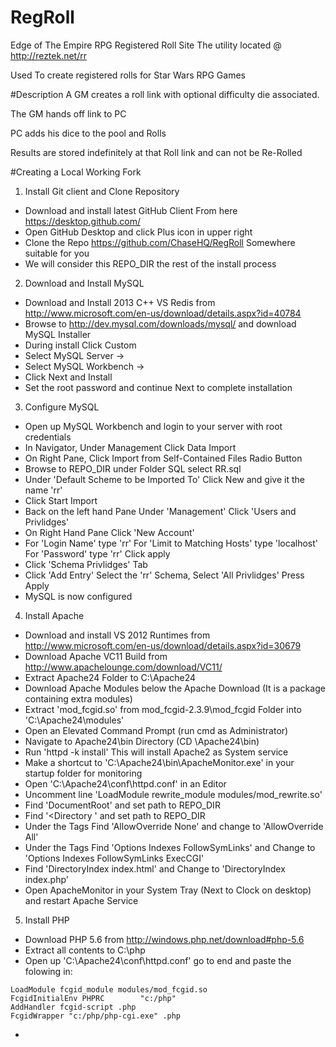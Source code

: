# RegRoll
Edge of The Empire RPG Registered Roll Site
The utility located @ http://reztek.net/rr

Used To create registered rolls for Star Wars RPG Games

#Description
A GM creates a roll link with optional difficulty die associated.

The GM hands off link to PC

PC adds his dice to the pool and Rolls

Results are stored indefinitely at that Roll link and can not be Re-Rolled

#Creating a Local Working Fork

1. Install Git client and Clone Repository
 * Download and install latest GitHub Client From here https://desktop.github.com/
 * Open GitHub Desktop and click Plus icon in upper right
 * Clone the Repo https://github.com/ChaseHQ/RegRoll Somewhere suitable for you
 * We will consider this REPO_DIR the rest of the install process

2. Download and Install MySQL
 * Download and Install 2013 C++ VS Redis from http://www.microsoft.com/en-us/download/details.aspx?id=40784
 * Browse to http://dev.mysql.com/downloads/mysql/ and download MySQL Installer
 * During install Click Custom
 * Select MySQL Server ->
 * Select MySQL Workbench ->
 * Click Next and Install
 * Set the root password and continue Next to complete installation

3. Configure MySQL
 * Open up MySQL Workbench and login to your server with root credentials
 * In Navigator, Under Management Click Data Import
 * On Right Pane, Click Import from Self-Contained Files Radio Button
 * Browse to REPO_DIR under Folder SQL select RR.sql
 * Under 'Default Scheme to be Imported To' Click New and give it the name 'rr'
 * Click Start Import
 * Back on the left hand Pane Under 'Management' Click 'Users and Privlidges'
 * On Right Hand Pane Click 'New Account'
 * For 'Login Name' type 'rr' For 'Limit to Matching Hosts' type 'localhost' For 'Password' type 'rr' Click apply
 * Click 'Schema Privlidges' Tab
 * Click 'Add Entry' Select the 'rr' Schema, Select 'All Privlidges' Press Apply
 * MySQL is now configured

4. Install Apache
 * Download and install VS 2012 Runtimes from http://www.microsoft.com/en-us/download/details.aspx?id=30679
 * Download Apache VC11 Build from http://www.apachelounge.com/download/VC11/
 * Extract Apache24 Folder to C:\Apache24
 * Download Apache Modules below the Apache Download (It is a package containing extra modules)
 * Extract 'mod_fcgid.so' from mod_fcgid-2.3.9\mod_fcgid Folder into 'C:\Apache24\modules' 
 * Open an Elevated Command Prompt (run cmd as Administrator)
 * Navigate to Apache24\bin Directory (CD \Apache24\bin)
 * Run 'httpd -k install' This will install Apache2 as System service
 * Make a shortcut to 'C:\Apache24\bin\ApacheMonitor.exe' in your startup folder for monitoring
 * Open 'C:\Apache24\conf\httpd.conf' in an Editor 
 * Uncomment line 'LoadModule rewrite_module modules/mod_rewrite.so'
 * Find 'DocumentRoot' and set path to REPO_DIR
 * Find '<Directory ' and set path to REPO_DIR
 * Under the <Directory > Tags Find 'AllowOverride None' and change to 'AllowOverride All'
 * Under the <Directory > Tags Find 'Options Indexes FollowSymLinks' and Change to 'Options Indexes FollowSymLinks ExecCGI'
 * Find 'DirectoryIndex index.html' and Change to 'DirectoryIndex index.php'
 * Open ApacheMonitor in your System Tray (Next to Clock on desktop) and restart Apache Service

5. Install PHP
 * Download PHP 5.6 from http://windows.php.net/download#php-5.6
 * Extract all contents to C:\php
 * Open up 'C:\Apache24\conf\httpd.conf' go to end and paste the folowing in:
```
LoadModule fcgid_module modules/mod_fcgid.so
FcgidInitialEnv PHPRC        "c:/php" 
AddHandler fcgid-script .php  
FcgidWrapper "c:/php/php-cgi.exe" .php  
```
 * 
 
